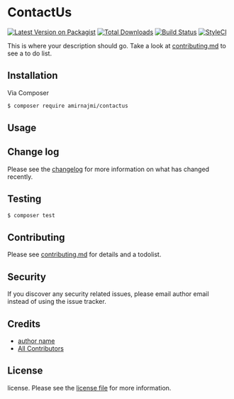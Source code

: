 # ContactUs

[![Latest Version on Packagist][ico-version]][link-packagist]
[![Total Downloads][ico-downloads]][link-downloads]
[![Build Status][ico-travis]][link-travis]
[![StyleCI][ico-styleci]][link-styleci]

This is where your description should go. Take a look at [contributing.md](contributing.md) to see a to do list.

## Installation

Via Composer

``` bash
$ composer require amirnajmi/contactus
```

## Usage

## Change log

Please see the [changelog](changelog.md) for more information on what has changed recently.

## Testing

``` bash
$ composer test
```

## Contributing

Please see [contributing.md](contributing.md) for details and a todolist.

## Security

If you discover any security related issues, please email author email instead of using the issue tracker.

## Credits

- [author name][link-author]
- [All Contributors][link-contributors]

## License

license. Please see the [license file](license.md) for more information.

[ico-version]: https://img.shields.io/packagist/v/amirnajmi/contactus.svg?style=flat-square
[ico-downloads]: https://img.shields.io/packagist/dt/amirnajmi/contactus.svg?style=flat-square
[ico-travis]: https://img.shields.io/travis/amirnajmi/contactus/master.svg?style=flat-square
[ico-styleci]: https://styleci.io/repos/12345678/shield

[link-packagist]: https://packagist.org/packages/amirnajmi/contactus
[link-downloads]: https://packagist.org/packages/amirnajmi/contactus
[link-travis]: https://travis-ci.org/amirnajmi/contactus
[link-styleci]: https://styleci.io/repos/12345678
[link-author]: https://github.com/amirnajmi
[link-contributors]: ../../contributors
